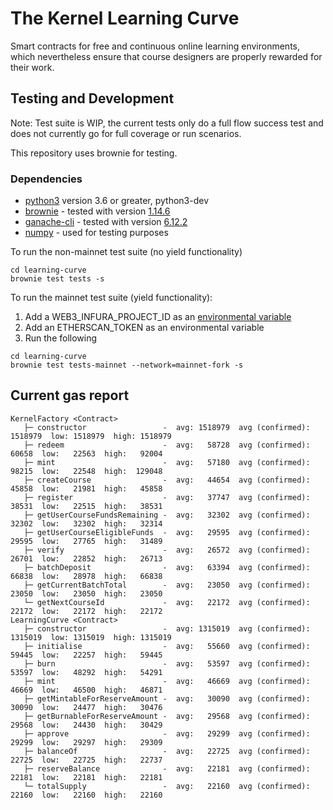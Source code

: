 # The Kernel Learning Curve

Smart contracts for free and continuous online learning environments, which nevertheless ensure that course designers are properly rewarded for their work.

## Testing and Development
Note: Test suite is WIP, the current tests only do a full flow success test and does not currently go for full coverage or run scenarios.

This repository uses brownie for testing.
### Dependencies

* [python3](https://www.python.org/downloads/release/python-368/) version 3.6 or greater, python3-dev
* [brownie](https://github.com/iamdefinitelyahuman/brownie) - tested with version [1.14.6](https://github.com/eth-brownie/brownie/releases/tag/v1.14.6)
* [ganache-cli](https://github.com/trufflesuite/ganache-cli) - tested with version [6.12.2](https://github.com/trufflesuite/ganache-cli/releases/tag/v6.12.2)
* [numpy](https://pypi.org/project/numpy/) - used for testing purposes


To run the non-mainnet test suite (no yield functionality)

```
cd learning-curve
brownie test tests -s
```

To run the mainnet test suite (yield functionality):
1. Add a WEB3_INFURA_PROJECT_ID as an [environmental variable](https://eth-brownie.readthedocs.io/en/stable/network-management.html#using-infura)
2. Add an ETHERSCAN_TOKEN as an environmental variable
3. Run the following
```
cd learning-curve
brownie test tests-mainnet --network=mainnet-fork -s
```

## Current gas report
```
KernelFactory <Contract>
   ├─ constructor                 -  avg: 1518979  avg (confirmed): 1518979  low: 1518979  high: 1518979
   ├─ redeem                      -  avg:   58728  avg (confirmed):   60658  low:   22563  high:   92004
   ├─ mint                        -  avg:   57180  avg (confirmed):   98215  low:   22548  high:  129048
   ├─ createCourse                -  avg:   44654  avg (confirmed):   45858  low:   21981  high:   45858
   ├─ register                    -  avg:   37747  avg (confirmed):   38531  low:   22515  high:   38531
   ├─ getUserCourseFundsRemaining -  avg:   32302  avg (confirmed):   32302  low:   32302  high:   32314
   ├─ getUserCourseEligibleFunds  -  avg:   29595  avg (confirmed):   29595  low:   27765  high:   31489
   ├─ verify                      -  avg:   26572  avg (confirmed):   26701  low:   22852  high:   26713
   ├─ batchDeposit                -  avg:   63394  avg (confirmed):   66838  low:   28978  high:   66838
   ├─ getCurrentBatchTotal        -  avg:   23050  avg (confirmed):   23050  low:   23050  high:   23050
   └─ getNextCourseId             -  avg:   22172  avg (confirmed):   22172  low:   22172  high:   22172
LearningCurve <Contract>
   ├─ constructor                 -  avg: 1315019  avg (confirmed): 1315019  low: 1315019  high: 1315019
   ├─ initialise                  -  avg:   55660  avg (confirmed):   59445  low:   22257  high:   59445
   ├─ burn                        -  avg:   53597  avg (confirmed):   53597  low:   48292  high:   54291
   ├─ mint                        -  avg:   46669  avg (confirmed):   46669  low:   46500  high:   46871
   ├─ getMintableForReserveAmount -  avg:   30090  avg (confirmed):   30090  low:   24477  high:   30476
   ├─ getBurnableForReserveAmount -  avg:   29568  avg (confirmed):   29568  low:   24430  high:   30429
   ├─ approve                     -  avg:   29299  avg (confirmed):   29299  low:   29297  high:   29309
   ├─ balanceOf                   -  avg:   22725  avg (confirmed):   22725  low:   22725  high:   22737
   ├─ reserveBalance              -  avg:   22181  avg (confirmed):   22181  low:   22181  high:   22181
   └─ totalSupply                 -  avg:   22160  avg (confirmed):   22160  low:   22160  high:   22160
```